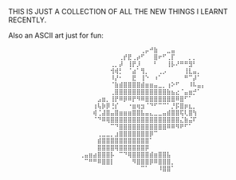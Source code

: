THIS IS JUST A COLLECTION OF ALL THE NEW THINGS I LEARNT RECENTLY. 

Also an ASCII art just for fun:


                        ⠀⠀⠀⠀⠀⠀⠀⠀⠀⠀⠀⠀⠀⠀⢀⡤⠚⣷⠀⠀⣀⣤⠀⠀⠀⠀⠀⠀⠀
                        ⠀⠀⠀⠀⠀⠀⠀⠀⠀⢀⡞⣟⢀⡴⠋⠀⠀⣿⠖⠋⢀⡏⠀⠀⠀⡀⡀⠀⠀
                        ⠀⠀⠀⠀⠀⠀⠀⢀⡀⡼⠀⢸⡟⡸⠀⠀⠀⠃⠀⠀⢸⡧⠜⠛⠛⣻⠃⠀⠀
                        ⠀⠀⠀⠀⠀⠀⠀⢺⢾⡃⠀⠈⣴⠁⢻⡀⠀⠀⢀⡠⠀⠀⠀⠀⢸⣇⣤⡀⠀
                        ⠀⠀⠀⠀⠀⠀⠀⠸⡜⠂⠀⠀⣟⠀⢸⠑⠀⠰⠁⠀⠀⠀⠀⠀⠛⠉⡼⠁⠀
                        ⠀⠀⠀⠀⠀⠀⠀⠈⣷⣾⣿⣿⣿⣿⣾⣶⣶⣤⣀⡀⢰⠕⠋⠀⠀⠸⠧⣤⡄
                        ⠀⠀⠀⠀⠀⠀⠀⢀⣿⣿⣿⣿⣿⣿⣿⣿⣿⣿⣿⣿⣷⣦⣔⠈⣤⣶⡚⠁⠀
                        ⠀⠀⠀⠀⣠⣶⡀⢸⡟⠿⡿⠿⡟⠻⠿⣿⣿⣿⣿⣿⣿⣿⠿⣿⠋⠁⠀⠀⠀
                        ⠀⠀⠀⢰⢧⡷⡿⢘⡎⠀⠀⠐⣶⢶⣲⠈⠙⠋⠉⠉⠁⡘⡯⣿⡶⣆⡀⠀⠀
                        ⠀⠀⠀⢾⢈⣼⣿⣤⣿⣶⣶⣶⣿⣿⣧⣤⣄⣀⣀⣤⣾⣿⣿⢯⢇⣿⢳⠀⠀
                        ⠀⠀⠀⠈⠙⠿⢿⣿⣿⣿⣿⣿⣿⣿⣿⣿⣿⣿⣿⣿⣿⣿⣿⣌⣷⣬⠏⠀⠀
                        ⠀⠀⠀⠀⠀⠀⠀⠉⠙⣿⣿⣿⣿⣿⣿⣿⣿⣿⣿⣿⠿⠿⠻⠟⠋⠁⠀⠀⠀
                        ⠀⠀⠀⠀⢀⣀⣀⡀⣰⣿⣿⣿⣿⣿⣿⣿⡿⠉⠀⠀⠀⠀⠀⠀⠀⠀⠀⠀⠀
                        ⠀⠀⠀⠀⣾⣿⣿⣿⣿⣿⣿⣿⣿⣿⣿⣿⠁⠀⠀⠀⠀⠀⠀⠀⠀⠀⠀⠀⠀
                        ⠀⠀⠀⠀⣿⣿⣿⣿⢿⣿⣿⣿⣿⣿⣿⡿⠀⠀⠀⠀⠀⠀⠀⠀⠀⠀⠀⠀⠀
                        ⢀⣤⣶⣴⣿⣿⣿⡧⠀⠉⠙⢿⣿⣿⣿⣿⣾⣶⣿⣿⣧⠀⠀⠀⠀⠀⠀⠀⠀
                        ⠀⠉⠛⠛⠿⣿⣿⡇⠀⠀⠀⠀⠻⣿⣿⣿⡿⠿⣿⣿⣿⡀⠀⠀⠀⠀⠀⠀⠀
                        ⠀⠀⠀⠀⠀⠀⠀⠀⠀⠀⠀⠀⠀⠀⠉⠁⠀⠀⠸⣿⣿⠁⠀⠀⠀⠀⠀⠀⠀